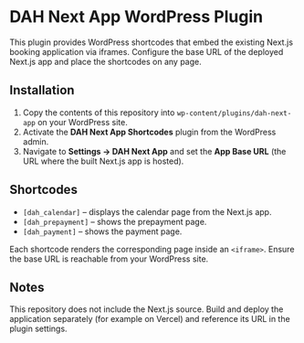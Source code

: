 # DAH Next App WordPress Plugin

This plugin provides WordPress shortcodes that embed the existing Next.js booking application via iframes. Configure the base URL of the deployed Next.js app and place the shortcodes on any page.

## Installation
1. Copy the contents of this repository into `wp-content/plugins/dah-next-app` on your WordPress site.
2. Activate the **DAH Next App Shortcodes** plugin from the WordPress admin.
3. Navigate to **Settings → DAH Next App** and set the **App Base URL** (the URL where the built Next.js app is hosted).

## Shortcodes
- `[dah_calendar]` – displays the calendar page from the Next.js app.
- `[dah_prepayment]` – shows the prepayment page.
- `[dah_payment]` – shows the payment page.

Each shortcode renders the corresponding page inside an `<iframe>`. Ensure the base URL is reachable from your WordPress site.

## Notes
This repository does not include the Next.js source. Build and deploy the application separately (for example on Vercel) and reference its URL in the plugin settings.
